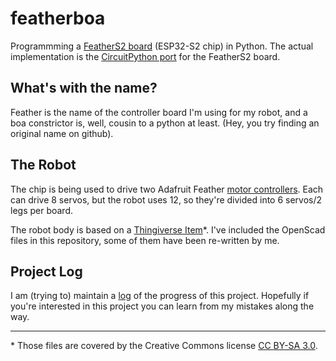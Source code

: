 # featherboa

Programmming a [FeatherS2 board](https://feathers2.io/) (ESP32-S2 chip) in Python. The actual implementation is the [CircuitPython port](https://circuitpython.org/board/unexpectedmaker_feathers2/) for the FeatherS2 board.

## What's with the name?

Feather is the name of the controller board I'm using for my robot, and a boa constrictor is, well, cousin to a python at least. (Hey, you try finding an original name on github).

## The Robot

The chip is being used to drive two Adafruit Feather [motor controllers](https://www.adafruit.com/product/2928). Each can drive 8 servos, but the robot uses 12, so they're divided into 6 servos/2 legs per board.

The robot body is based on a [Thingiverse Item](https://www.thingiverse.com/thing:50125)\*. I've included the OpenScad files in this repository, some of them have been re-written by me.

## Project Log

I am (trying to) maintain a [log](./project_log.md) of the progress of this project. Hopefully if you're interested in this
project you can learn from my mistakes along the way.

---

\* Those files are covered by the Creative Commons license [CC BY-SA 3.0](https://creativecommons.org/licenses/by-sa/3.0/).
